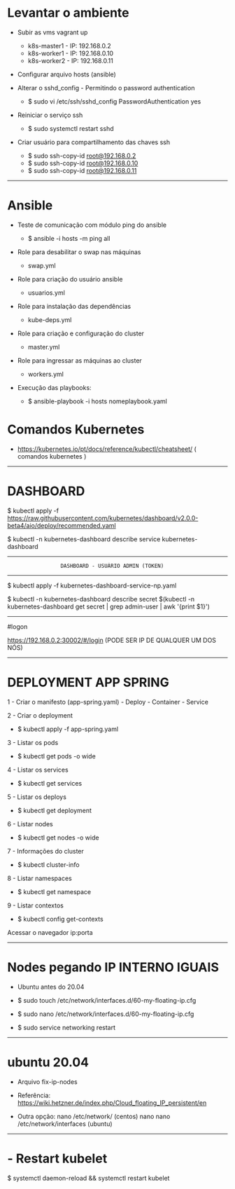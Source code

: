 # Levantar o ambiente

- Subir as vms
  vagrant up

  - k8s-master1 - IP: 192.168.0.2
  - k8s-worker1 - IP: 192.168.0.10
  - k8s-worker2 - IP: 192.168.0.11

- Configurar arquivo hosts (ansible) 

- Alterar o sshd_config - Permitindo o password authentication

  - $ sudo vi /etc/ssh/sshd_config
   PasswordAuthentication yes

- Reiniciar o serviço ssh

  - $ sudo systemctl restart sshd

- Criar usuário para compartilhamento das chaves ssh

  - $  sudo ssh-copy-id root@192.168.0.2
  - $  sudo ssh-copy-id root@192.168.0.10
  - $  sudo ssh-copy-id root@192.168.0.11
---

# Ansible  

- Teste de comunicação com módulo ping do ansible
  - $ ansible -i hosts -m ping all

- Role para desabilitar o swap nas máquinas
  - swap.yml

- Role para criação do usuário ansible
  - usuarios.yml

- Role para instalação das dependências
  - kube-deps.yml

- Role para criação e configuração do cluster
  - master.yml

- Role para ingressar as máquinas ao cluster
  - workers.yml

- Execução das playbooks:
  - $ ansible-playbook -i hosts nomeplaybook.yaml

# Comandos Kubernetes    

- https://kubernetes.io/pt/docs/reference/kubectl/cheatsheet/   ( comandos kubernetes )

---

# DASHBOARD

$ kubectl apply -f https://raw.githubusercontent.com/kubernetes/dashboard/v2.0.0-beta4/aio/deploy/recommended.yaml

$ kubectl -n kubernetes-dashboard describe service kubernetes-dashboard

_________________________________________________________________________
                         
                     DASHBOARD - USUÁRIO ADMIN (TOKEN)
_________________________________________________________________________


$ kubectl apply -f kubernetes-dashboard-service-np.yaml 

$ kubectl -n kubernetes-dashboard describe secret $(kubectl -n kubernetes-dashboard get secret | grep admin-user | awk '{print $1}')

--- 

#logon

https://192.168.0.2:30002/#/login (PODE SER IP DE QUALQUER UM DOS NÓS)

---

# DEPLOYMENT APP SPRING

1 - Criar o manifesto (app-spring.yaml)
       - Deploy
       - Container
       - Service 

2 - Criar o deployment 
  - $ kubectl apply -f app-spring.yaml  

3 - Listar os pods        
  - $ kubectl get pods -o wide

4 - Listar os services
  - $ kubectl get services

5 - Listar os deploys
  - $ kubectl get deployment

6 - Listar nodes
  - $ kubectl get nodes -o wide

7 - Informações do cluster
  - $ kubectl cluster-info

8 - Listar namespaces
  - $ kubectl get namespace

9 - Listar contextos
  - $ kubectl config get-contexts

Acessar o navegador ip:porta

---

# Nodes pegando IP INTERNO IGUAIS

- Ubuntu antes do 20.04

 - $ sudo touch /etc/network/interfaces.d/60-my-floating-ip.cfg
 - $ sudo nano /etc/network/interfaces.d/60-my-floating-ip.cfg 


 - $ sudo service networking restart

---

# ubuntu 20.04

- Arquivo fix-ip-nodes

- Referência: https://wiki.hetzner.de/index.php/Cloud_floating_IP_persistent/en

- Outra opção: 
nano /etc/network/ (centos)
nano  nano /etc/network/interfaces (ubuntu)

---

# - Restart kubelet
$ systemctl daemon-reload && systemctl restart kubelet


